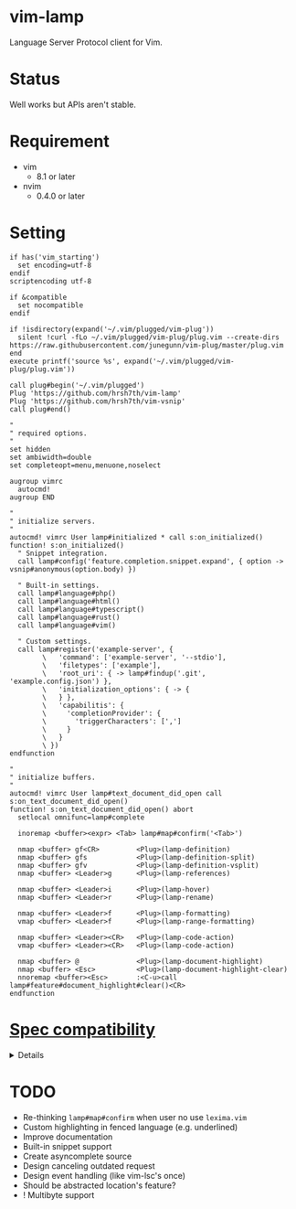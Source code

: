 # vim-lamp
Language Server Protocol client for Vim.

# Status
Well works but APIs aren't stable.

# Requirement

- vim
    - 8.1 or later
- nvim
    - 0.4.0 or later

# Setting

```vim
if has('vim_starting')
  set encoding=utf-8
endif
scriptencoding utf-8

if &compatible
  set nocompatible
endif

if !isdirectory(expand('~/.vim/plugged/vim-plug'))
  silent !curl -fLo ~/.vim/plugged/vim-plug/plug.vim --create-dirs https://raw.githubusercontent.com/junegunn/vim-plug/master/plug.vim
end
execute printf('source %s', expand('~/.vim/plugged/vim-plug/plug.vim'))

call plug#begin('~/.vim/plugged')
Plug 'https://github.com/hrsh7th/vim-lamp'
Plug 'https://github.com/hrsh7th/vim-vsnip'
call plug#end()

"
" required options.
"
set hidden
set ambiwidth=double
set completeopt=menu,menuone,noselect

augroup vimrc
  autocmd!
augroup END

"
" initialize servers.
"
autocmd! vimrc User lamp#initialized * call s:on_initialized()
function! s:on_initialized()
  " Snippet integration.
  call lamp#config('feature.completion.snippet.expand', { option -> vsnip#anonymous(option.body) })

  " Built-in settings.
  call lamp#language#php()
  call lamp#language#html()
  call lamp#language#typescript()
  call lamp#language#rust()
  call lamp#language#vim()

  " Custom settings.
  call lamp#register('example-server', {
        \   'command': ['example-server', '--stdio'],
        \   'filetypes': ['example'],
        \   'root_uri': { -> lamp#findup('.git', 'example.config.json') },
        \   'initialization_options': { -> {
        \   } },
        \   'capabilitis': {
        \     'completionProvider': {
        \       'triggerCharacters': [',']
        \     }
        \   }
        \ })
endfunction

"
" initialize buffers.
"
autocmd! vimrc User lamp#text_document_did_open call s:on_text_document_did_open()
function! s:on_text_document_did_open() abort
  setlocal omnifunc=lamp#complete

  inoremap <buffer><expr> <Tab> lamp#map#confirm('<Tab>')

  nmap <buffer> gf<CR>         <Plug>(lamp-definition)
  nmap <buffer> gfs            <Plug>(lamp-definition-split)
  nmap <buffer> gfv            <Plug>(lamp-definition-vsplit)
  nmap <buffer> <Leader>g      <Plug>(lamp-references)

  nmap <buffer> <Leader>i      <Plug>(lamp-hover)
  nmap <buffer> <Leader>r      <Plug>(lamp-rename)

  nmap <buffer> <Leader>f      <Plug>(lamp-formatting)
  vmap <buffer> <Leader>f      <Plug>(lamp-range-formatting)

  nmap <buffer> <Leader><CR>   <Plug>(lamp-code-action)
  vmap <buffer> <Leader><CR>   <Plug>(lamp-code-action)

  nmap <buffer> @              <Plug>(lamp-document-highlight)
  nmap <buffer> <Esc>          <Plug>(lamp-document-highlight-clear)
  nnoremap <buffer><Esc>       :<C-u>call lamp#feature#document_highlight#clear()<CR>
endfunction
```

# [Spec compatibility](https://microsoft.github.io/language-server-protocol/specifications/specification-3-14/)
<details>

    - General
        - [x] initialize
        - [x] initialized
        - [x] shutdown
        - [x] exit
        - [ ] $/cancelRequest

    - Window
        - [ ] window/showMessage
        - [ ] window/showMessageRequest
        - [ ] window/logMessage

    - Telemetry
        - [ ] telemetry/event

    - Client
        - [ ] ~~client/registerCapability~~ (Maybe unneeded)
        - [ ] ~~client/unregisterCapability~~ (Maybe unneeded)

    - Workspace
        - [ ] workspace/workspaceFolders
        - [ ] workspace/didChangeWorkspaceFolders
        - [x] workspace/didChangeConfiguration
        - [ ] workspace/configuration
        - [ ] workspace/didChangeWatchedFiles
        - [ ] workspace/symbol
        - [x] workspace/executeCommand
        - [x] workspace/applyEdit

    - Synchronization
        - [x] textDocument/didOpen
        - [x] textDocument/didChange
        - [ ] textDocument/willSave
        - [ ] textDocument/willSaveWaitUntil
        - [ ] textDocument/didSave
        - [x] textDocument/didClose

    - Diagnostics
        - [x] textDocument/publishDiagnostics

    - Language Features
        - [x] textDocument/completion (Snippet/Documentation/AdditionalTextEdits are supported!)
        - [x] completionItem/resolve
        - [x] textDocument/hover
        - [x] textDocument/signatureHelp
        - [x] textDocument/declaration
        - [x] textDocument/definition
        - [x] textDocument/typeDefinition
        - [x] textDocument/implementation
        - [x] textDocument/references
        - [x] textDocument/documentHighlight
        - [ ] textDocument/documentSymbol
        - [x] textDocument/codeAction
        - [ ] textDocument/codeLens
        - [ ] codeLens/resolve
        - [ ] textDocument/documentLink
        - [ ] documentLink/resolve
        - [ ] textDocument/documentColor
        - [ ] textDocument/colorPresentation
        - [x] textDocument/formatting
        - [x] textDocument/rangeFormatting
        - [ ] ~~textDocument/onTypeFormatting~~ (No supported server found.)
        - [x] textDocument/rename
        - [x] textDocument/prepareRename
        - [ ] textDocument/foldingRange

</details>

# TODO
- Re-thinking `lamp#map#confirm` when user no use `lexima.vim`
- Custom highlighting in fenced language (e.g. underlined)
- Improve documentation
- Built-in snippet support
- Create asyncomplete source
- Design canceling outdated request
- Design event handling (like vim-lsc's once)
- Should be abstracted location's feature?
- ! Multibyte support

